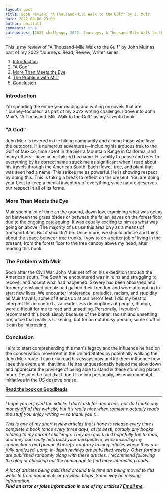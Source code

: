 ```yaml
---
layout: post
title: Book review: "A Thousand-Mile Walk to the Gulf" by J. Muir
date: 2022-08-06 23:00
author: nnillat1
comments: true
categories: [2022 challenge, 2022: Journeys, A Thousand-Mile Walk to the Gulf, book review, Books, English, essays, featured, J.Muir, John Muir, journeys, perspective, Pre-1930, reviews, S. Marquis, short, short read, writing]
---
```

<!-- wp:paragraph -->
<p>This is my review of "A Thousand-Mile Walk to the Gulf" by John Muir as part of my 2022 "Journeys: Read, Review, Write" series.</p>
<!-- /wp:paragraph -->

<!-- wp:more -->
<!--more-->
<!-- /wp:more -->

<!-- wp:table-of-contents {"headings":[{"content":"Introduction","level":3,"link":"https://nnillathub.wordpress.com/2022/08/06/book-review-a-thousand-mile-walk-to-the-gulf-by-j-muir/#introduction"},{"content":"\u0022A God\u0022","level":3,"link":"https://nnillathub.wordpress.com/2022/08/06/book-review-a-thousand-mile-walk-to-the-gulf-by-j-muir/#a-god"},{"content":"More Than Meets the Eye","level":3,"link":"https://nnillathub.wordpress.com/2022/08/06/book-review-a-thousand-mile-walk-to-the-gulf-by-j-muir/#more-than-meets-the-eye"},{"content":"The Problem with Muir","level":3,"link":"https://nnillathub.wordpress.com/2022/08/06/book-review-a-thousand-mile-walk-to-the-gulf-by-j-muir/#the-problem-with-muir"},{"content":"Conclusion","level":3,"link":"https://nnillathub.wordpress.com/2022/08/06/book-review-a-thousand-mile-walk-to-the-gulf-by-j-muir/#conclusion"}]} -->
<ol><li><a class="wp-block-table-of-contents__entry" href="https://nnillathub.wordpress.com/2022/08/06/book-review-a-thousand-mile-walk-to-the-gulf-by-j-muir/#introduction">Introduction</a></li><li><a class="wp-block-table-of-contents__entry" href="https://nnillathub.wordpress.com/2022/08/06/book-review-a-thousand-mile-walk-to-the-gulf-by-j-muir/#a-god">"A God"</a></li><li><a class="wp-block-table-of-contents__entry" href="https://nnillathub.wordpress.com/2022/08/06/book-review-a-thousand-mile-walk-to-the-gulf-by-j-muir/#more-than-meets-the-eye">More Than Meets the Eye</a></li><li><a class="wp-block-table-of-contents__entry" href="https://nnillathub.wordpress.com/2022/08/06/book-review-a-thousand-mile-walk-to-the-gulf-by-j-muir/#the-problem-with-muir">The Problem with Muir</a></li><li><a class="wp-block-table-of-contents__entry" href="https://nnillathub.wordpress.com/2022/08/06/book-review-a-thousand-mile-walk-to-the-gulf-by-j-muir/#conclusion">Conclusion</a></li></ol>
<!-- /wp:table-of-contents -->

<!-- wp:heading {"level":3} -->
<h3 id="introduction">Introduction</h3>
<!-- /wp:heading -->

<!-- wp:paragraph -->
<p>I'm spending the entire year reading and writing on novels that are "journey-focused" as part of my 2022 writing challenge. I dove into John Muir's "A Thousand-Mile Walk to the Gulf" as my seventh book.</p>
<!-- /wp:paragraph -->

<!-- wp:heading {"level":3} -->
<h3 id="a-god">"A God"</h3>
<!-- /wp:heading -->

<!-- wp:paragraph -->
<p>John Muir is revered in the hiking community and among those who love the outdoors. His numerous adventures—including his arduous trek to the Gulf of Mexico, time spent in the Sierra Mountain Range in California, and many others—have immortalized his name. His ability to pause and refer to everything by its correct name struck me as significant when I read about his travels through the American South. Each flower, tree, and plant that was seen had a name. This strikes me as powerful. He is showing respect by doing this. This is taking a break to reflect on the present. You are doing your best to keep a mental inventory of everything, since nature deserves our respect in all of its forms.</p>
<!-- /wp:paragraph -->

<!-- wp:heading {"level":3} -->
<h3 id="more-than-meets-the-eye">More Than Meets the Eye</h3>
<!-- /wp:heading -->

<!-- wp:paragraph -->
<p id="yui_3_17_2_1_1659791177332_852">Muir spent a lot of time on the ground, down low, examining what was going on between the grass blades or between the fallen leaves on the forest floor due to the ongoing cataloguing. It was equally exciting to him as what was going on above. The majority of us use this area only as a means of transportation. But it shouldn't be. Once more, we should admire and think about the space between tree trunks. I vow to do a better job of living in the present, from the forest floor to the tree canopy above my head, after reading this book.</p>
<!-- /wp:paragraph -->

<!-- wp:heading {"level":3} -->
<h3 id="the-problem-with-muir">The Problem with Muir</h3>
<!-- /wp:heading -->

<!-- wp:paragraph -->
<p id="yui_3_17_2_1_1659791177332_859">Soon after the Civil War, John Muir set off on his expedition through the American south. The South he encountered was in ruins and struggling to recover and accept what had happened. Slavery had been abolished and formerly-enslaved people had gained their freedom and were attempting to start new lives. We encounter intolerance, prejudice, racism, and stupidity as Muir travels; some of it ends up at our hero's feet. I did my best to interpret this in context as a reader. His descriptions of people, though, were difficult for me to read and unsettling. Personally, I wouldn't recommend this book simply because of the blatant racism and unsettling prejudice that really is sickening, but for an outdoorsy person, some stuff in it can be interesting.</p>
<!-- /wp:paragraph -->

<!-- wp:heading {"level":3} -->
<h3 id="conclusion">Conclusion</h3>
<!-- /wp:heading -->

<!-- wp:paragraph -->
<p id="yui_3_17_2_1_1659791177332_861">I aim to start comprehending this man's legacy and the influence he had on the conservation movement in the United States by potentially walking the John Muir route. I can only read his essays now and let them influence how I see this event until that time. He has unquestionably helped me slow down and appreciate the privilege of being able to stand in these stunning places more. Despite the fact that I don't like him personally, his environmental initiatives in the US deserve praise.</p>
<!-- /wp:paragraph -->

<!-- wp:paragraph -->
<p><strong><a href="https://www.goodreads.com/book/show/238738.A_Thousand_Mile_Walk_to_the_Gulf">Read the book on GoodReads</a></strong></p>
<!-- /wp:paragraph -->

<!-- wp:separator -->
<hr class="wp-block-separator has-alpha-channel-opacity" />
<!-- /wp:separator -->

<!-- wp:paragraph -->
<p><em>I hope you enjoyed the article. I don’t ask for donations, nor do I make any money off of this website, but it’s really nice when someone actually reads the stuff you enjoy writing — so thank you (: .</em></p>
<!-- /wp:paragraph -->

<!-- wp:paragraph -->
<p><em>This is one of my short review articles that I hope to release every time I complete a book (once every three days, at its best), notably any books relating to my current challenge. They are quick and hopefully fun to read, and they can really help build your perspective, while including my connections and personal beliefs, contrary to long articles where they are fully analyzed. Long, in-depth reviews are published weekly. Other formats are published randomly along with these articles. I recommend following the blog or checking out the homepage to find more interesting reads.</em></p>
<!-- /wp:paragraph -->

<!-- wp:paragraph -->
<p><em>A lot of articles being published around this time are being moved to this website from documents or previous blogs. Some may be missing information.</em><br><em><strong>Find an error or false information in one of my articles? <a href="mailto:nnillatblog@gmail.com">Email me</a>.</strong></em></p>
<!-- /wp:paragraph -->
